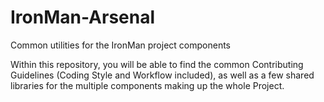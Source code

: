 # IronMan-Arsenal

Common utilities for the IronMan project components

Within this repository, you will be able to find the common Contributing
Guidelines (Coding Style and Workflow included), as well as a few shared
libraries for the multiple components making up the whole Project.
